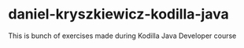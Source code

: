 # daniel-kryszkiewicz-kodilla-java
This is bunch of exercises made during Kodilla Java Developer course
